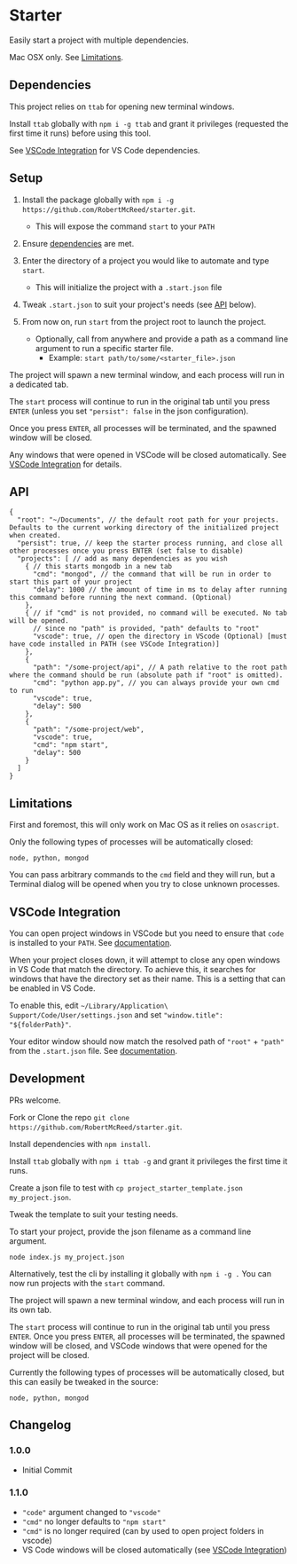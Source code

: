 # Starter

Easily start a project with multiple dependencies.

Mac OSX only. See [Limitations](#limitations).

## Dependencies
This project relies on `ttab` for opening new terminal windows.

Install `ttab` globally with `npm i -g ttab` and grant it privileges (requested the first time it runs) before using this tool.

See [VSCode Integration](#vscode-integration) for VS Code dependencies.

## Setup

1. Install the package globally with `npm i -g https://github.com/RobertMcReed/starter.git`.
    - This will expose the command `start` to your `PATH`

2. Ensure [dependencies](#dependencies) are met.

3. Enter the directory of a project you would like to automate and type `start`.
    - This will initialize the project with a `.start.json` file

4. Tweak `.start.json` to suit your project's needs (see [API](#api) below).

5. From now on, run `start` from the project root to launch the project.
    - Optionally, call from anywhere and provide a path as a command line argument to run a specific starter file.
        - Example: `start path/to/some/<starter_file>.json`

The project will spawn a new terminal window, and each process will run in a dedicated tab.

The `start` process will continue to run in the original tab until you press `ENTER` (unless you set `"persist": false` in the json configuration). 

Once you press `ENTER`, all processes will be terminated, and the spawned window will be closed.

Any windows that were opened in VSCode will be closed automatically. See [VSCode Integration](#vscode-integration) for details.

## API

```
{
  "root": "~/Documents", // the default root path for your projects. Defaults to the current working directory of the initialized project when created.
  "persist": true, // keep the starter process running, and close all other processes once you press ENTER (set false to disable)
  "projects": [ // add as many dependencies as you wish
    { // this starts mongodb in a new tab
      "cmd": "mongod", // the command that will be run in order to start this part of your project
      "delay": 1000 // the amount of time in ms to delay after running this command before running the next command. (Optional)
    },
    { // if "cmd" is not provided, no command will be executed. No tab will be opened.
      // since no "path" is provided, "path" defaults to "root"
      "vscode": true, // open the directory in VScode (Optional) [must have code installed in PATH (see VSCode Integration)]
    },
    {
      "path": "/some-project/api", // A path relative to the root path where the command should be run (absolute path if "root" is omitted).
      "cmd": "python app.py", // you can always provide your own cmd to run
      "vscode": true,
      "delay": 500
    },
    {
      "path": "/some-project/web",
      "vscode": true,
      "cmd": "npm start",
      "delay": 500
    }
  ]
}
```

## Limitations

First and foremost, this will only work on Mac OS as it relies on `osascript`.

Only the following types of processes will be automatically closed:

```
node, python, mongod
```

You can pass arbitrary commands to the `cmd` field and they will run, but a Terminal dialog will be opened when you try to close unknown processes.

## VSCode Integration

You can open project windows in VSCode but you need to ensure that `code` is installed to your `PATH`. See [documentation](https://code.visualstudio.com/docs/setup/mac).

When your project closes down, it will attempt to close any open windows in VS Code that match the directory. To achieve this, it searches for windows that have the directory set as their name. This is a setting that can be enabled in VS Code.

To enable this, edit `~/Library/Application\ Support/Code/User/settings.json`  and set `"window.title": "${folderPath}"`.

Your editor window should now match the resolved path of `"root"` + `"path"` from the `.start.json` file. See [documentation](https://code.visualstudio.com/updates/v1_10#_configurable-window-title).

## Development
PRs welcome.

Fork or Clone the repo `git clone https://github.com/RobertMcReed/starter.git`.

Install dependencies with `npm install`.

Install `ttab` globally with `npm i ttab -g` and grant it privileges the first time it runs.

Create a json file to test with `cp project_starter_template.json my_project.json`.

Tweak the template to suit your testing needs.

To start your project, provide the json filename as a command line argument.

```
node index.js my_project.json
```

Alternatively, test the cli by installing it globally with `npm i -g .` You can now run projects with the `start` command.

The project will spawn a new terminal window, and each process will run in its own tab.

The `start` process will continue to run in the original tab until you press `ENTER`. Once you press `ENTER`, all processes will be terminated, the spawned window will be closed, and VSCode windows that were opened for the project will be closed.

Currently the following types of processes will be automatically closed, but this can easily be tweaked in the source:

```
node, python, mongod
```

## Changelog

### 1.0.0
- Initial Commit

### 1.1.0
- `"code"` argument changed to `"vscode"`
- `"cmd"` no longer defaults to `"npm start"`
- `"cmd"` is no longer required (can by used to open project folders in vscode)
- VS Code windows will be closed automatically (see [VSCode Integration](#vscode-integration))

